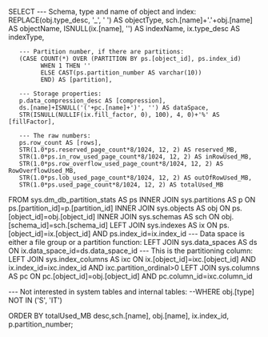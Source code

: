 SELECT --- Schema, type and name of object and index:
       REPLACE(obj.type_desc, '_', ' ') AS objectType,
       sch.[name]+'.'+obj.[name] AS objectName,
       ISNULL(ix.[name], '') AS indexName,
       ix.type_desc AS indexType,

       --- Partition number, if there are partitions:
       (CASE COUNT(*) OVER (PARTITION BY ps.[object_id], ps.index_id)
             WHEN 1 THEN ''
             ELSE CAST(ps.partition_number AS varchar(10))
             END) AS [partition],

       --- Storage properties:
       p.data_compression_desc AS [compression],
       ds.[name]+ISNULL('('+pc.[name]+')', '') AS dataSpace,
       STR(ISNULL(NULLIF(ix.fill_factor, 0), 100), 4, 0)+'%' AS [fillFactor],

       --- The raw numbers:
       ps.row_count AS [rows],
       STR(1.0*ps.reserved_page_count*8/1024, 12, 2) AS reserved_MB,
       STR(1.0*ps.in_row_used_page_count*8/1024, 12, 2) AS inRowUsed_MB,
       STR(1.0*ps.row_overflow_used_page_count*8/1024, 12, 2) AS RowOverflowUsed_MB,
       STR(1.0*ps.lob_used_page_count*8/1024, 12, 2) AS outOfRowUsed_MB,
       STR(1.0*ps.used_page_count*8/1024, 12, 2) AS totalUsed_MB

FROM sys.dm_db_partition_stats AS ps
INNER JOIN sys.partitions AS p ON
    ps.[partition_id]=p.[partition_id]
INNER JOIN sys.objects AS obj ON
    ps.[object_id]=obj.[object_id]
INNER JOIN sys.schemas AS sch ON
    obj.[schema_id]=sch.[schema_id]
LEFT JOIN sys.indexes AS ix ON
    ps.[object_id]=ix.[object_id] AND
    ps.index_id=ix.index_id
--- Data space is either a file group or a partition function:
LEFT JOIN sys.data_spaces AS ds ON
    ix.data_space_id=ds.data_space_id
--- This is the partitioning column:
LEFT JOIN sys.index_columns AS ixc ON
    ix.[object_id]=ixc.[object_id] AND
    ix.index_id=ixc.index_id AND
    ixc.partition_ordinal>0
LEFT JOIN sys.columns AS pc ON
    pc.[object_id]=obj.[object_id] AND
    pc.column_id=ixc.column_id

--- Not interested in system tables and internal tables:
--WHERE obj.[type] NOT IN ('S', 'IT')

ORDER BY totalUsed_MB desc,sch.[name], obj.[name], ix.index_id, p.partition_number;
